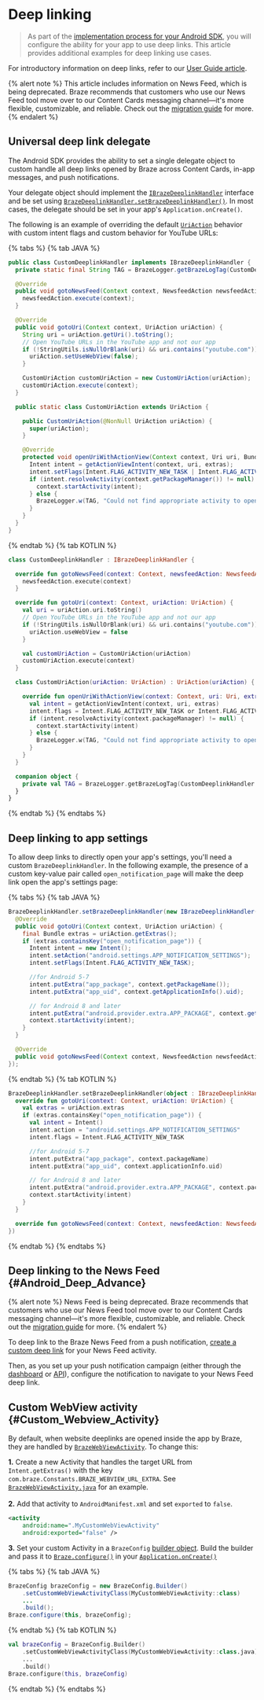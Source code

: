 # Deep linking

> As part of the [implementation process for your Android SDK]({{site.baseurl}}/developer_guide/platform_integration_guides/android/push_notifications/android/integration/standard_integration/#step-4-add-deep-links), you will configure the ability for your app to use deep links. This article provides additional examples for deep linking use cases.

For introductory information on deep links, refer to our [User Guide article]({{site.baseurl}}/user_guide/personalization_and_dynamic_content/deep_linking_to_in-app_content/#what-is-deep-linking).

{% alert note %}
This article includes information on News Feed, which is being deprecated. Braze recommends that customers who use our News Feed tool move over to our Content Cards messaging channel—it's more flexible, customizable, and reliable. Check out the [migration guide]({{site.baseurl}}/user_guide/message_building_by_channel/content_cards/migrating_from_news_feed/) for more.
{% endalert %}

## Universal deep link delegate

The Android SDK provides the ability to set a single delegate object to custom handle all deep links opened by Braze across Content Cards, in-app messages, and push notifications.

Your delegate object should implement the [`IBrazeDeeplinkHandler`](https://braze-inc.github.io/braze-android-sdk/kdoc/braze-android-sdk/com.braze.ui/-braze-deeplink-handler/index.html) interface and be set using [`BrazeDeeplinkHandler.setBrazeDeeplinkHandler()`](https://braze-inc.github.io/braze-android-sdk/kdoc/braze-android-sdk/com.braze.ui/-braze-deeplink-handler/-companion/set-braze-deeplink-handler.html). In most cases, the delegate should be set in your app's `Application.onCreate()`.

The following is an example of overriding the default [`UriAction`](https://braze-inc.github.io/braze-android-sdk/kdoc/braze-android-sdk/com.braze.ui.actions/-uri-action/index.html) behavior with custom intent flags and custom behavior for YouTube URLs:

{% tabs %}
{% tab JAVA %}

```java
public class CustomDeeplinkHandler implements IBrazeDeeplinkHandler {
  private static final String TAG = BrazeLogger.getBrazeLogTag(CustomDeeplinkHandler.class);

  @Override
  public void gotoNewsFeed(Context context, NewsfeedAction newsfeedAction) {
    newsfeedAction.execute(context);
  }

  @Override
  public void gotoUri(Context context, UriAction uriAction) {
    String uri = uriAction.getUri().toString();
    // Open YouTube URLs in the YouTube app and not our app
    if (!StringUtils.isNullOrBlank(uri) && uri.contains("youtube.com")) {
      uriAction.setUseWebView(false);
    }

    CustomUriAction customUriAction = new CustomUriAction(uriAction);
    customUriAction.execute(context);
  }

  public static class CustomUriAction extends UriAction {

    public CustomUriAction(@NonNull UriAction uriAction) {
      super(uriAction);
    }

    @Override
    protected void openUriWithActionView(Context context, Uri uri, Bundle extras) {
      Intent intent = getActionViewIntent(context, uri, extras);
      intent.setFlags(Intent.FLAG_ACTIVITY_NEW_TASK | Intent.FLAG_ACTIVITY_CLEAR_TOP | Intent.FLAG_ACTIVITY_SINGLE_TOP);
      if (intent.resolveActivity(context.getPackageManager()) != null) {
        context.startActivity(intent);
      } else {
        BrazeLogger.w(TAG, "Could not find appropriate activity to open for deep link " + uri + ".");
      }
    }
  }
}
```

{% endtab %}
{% tab KOTLIN %}

```kotlin
class CustomDeeplinkHandler : IBrazeDeeplinkHandler {

  override fun gotoNewsFeed(context: Context, newsfeedAction: NewsfeedAction) {
    newsfeedAction.execute(context)
  }

  override fun gotoUri(context: Context, uriAction: UriAction) {
    val uri = uriAction.uri.toString()
    // Open YouTube URLs in the YouTube app and not our app
    if (!StringUtils.isNullOrBlank(uri) && uri.contains("youtube.com")) {
      uriAction.useWebView = false
    }

    val customUriAction = CustomUriAction(uriAction)
    customUriAction.execute(context)
  }

  class CustomUriAction(uriAction: UriAction) : UriAction(uriAction) {

    override fun openUriWithActionView(context: Context, uri: Uri, extras: Bundle) {
      val intent = getActionViewIntent(context, uri, extras)
      intent.flags = Intent.FLAG_ACTIVITY_NEW_TASK or Intent.FLAG_ACTIVITY_CLEAR_TOP or Intent.FLAG_ACTIVITY_SINGLE_TOP
      if (intent.resolveActivity(context.packageManager) != null) {
        context.startActivity(intent)
      } else {
        BrazeLogger.w(TAG, "Could not find appropriate activity to open for deep link $uri.")
      }
    }
  }

  companion object {
    private val TAG = BrazeLogger.getBrazeLogTag(CustomDeeplinkHandler::class.java)
  }
}
```

{% endtab %}
{% endtabs %}

## Deep linking to app settings

To allow deep links to directly open your app's settings, you'll need a custom `BrazeDeeplinkHandler`. In the following example, the presence of a custom key-value pair called `open_notification_page` will make the deep link open the app's settings page:

{% tabs %}
{% tab JAVA %}

```java
BrazeDeeplinkHandler.setBrazeDeeplinkHandler(new IBrazeDeeplinkHandler() {
  @Override
  public void gotoUri(Context context, UriAction uriAction) {
    final Bundle extras = uriAction.getExtras();
    if (extras.containsKey("open_notification_page")) {
      Intent intent = new Intent();
      intent.setAction("android.settings.APP_NOTIFICATION_SETTINGS");
      intent.setFlags(Intent.FLAG_ACTIVITY_NEW_TASK);

      //for Android 5-7
      intent.putExtra("app_package", context.getPackageName());
      intent.putExtra("app_uid", context.getApplicationInfo().uid);

      // for Android 8 and later
      intent.putExtra("android.provider.extra.APP_PACKAGE", context.getPackageName());
      context.startActivity(intent);
    }
  }

  @Override
  public void gotoNewsFeed(Context context, NewsfeedAction newsfeedAction) {}
});
```

{% endtab %}
{% tab KOTLIN %}

```kotlin
BrazeDeeplinkHandler.setBrazeDeeplinkHandler(object : IBrazeDeeplinkHandler {
  override fun gotoUri(context: Context, uriAction: UriAction) {
    val extras = uriAction.extras
    if (extras.containsKey("open_notification_page")) {
      val intent = Intent()
      intent.action = "android.settings.APP_NOTIFICATION_SETTINGS"
      intent.flags = Intent.FLAG_ACTIVITY_NEW_TASK

      //for Android 5-7
      intent.putExtra("app_package", context.packageName)
      intent.putExtra("app_uid", context.applicationInfo.uid)

      // for Android 8 and later
      intent.putExtra("android.provider.extra.APP_PACKAGE", context.packageName)
      context.startActivity(intent)
    }
  }

  override fun gotoNewsFeed(context: Context, newsfeedAction: NewsfeedAction) {}
})
```

{% endtab %}
{% endtabs %}

## Deep linking to the News Feed {#Android_Deep_Advance}

{% alert note %}
News Feed is being deprecated. Braze recommends that customers who use our News Feed tool move over to our Content Cards messaging channel—it's more flexible, customizable, and reliable. Check out the [migration guide]({{site.baseurl}}/user_guide/message_building_by_channel/content_cards/migrating_from_news_feed/) for more.
{% endalert %}

To deep link to the Braze News Feed from a push notification, [create a custom deep link]({{site.baseurl}}/developer_guide/platform_integration_guides/android/push_notifications/android/integration/standard_integration/#step-4-add-deep-links) for your News Feed activity.

Then, as you set up your push notification campaign (either through the [dashboard]({{site.baseurl}}/user_guide/message_building_by_channel/push/creating_a_push_message/#creating-a-push-message) or [API]({{site.baseurl}}/api/endpoints/messaging/)), configure the notification to navigate to your News Feed deep link.

## Custom WebView activity {#Custom_Webview_Activity}

By default, when website deeplinks are opened inside the app by Braze, they are handled by [`BrazeWebViewActivity`](https://braze-inc.github.io/braze-android-sdk/kdoc/braze-android-sdk/com.braze.ui/-braze-web-view-activity/index.html). To change this:

**1.** Create a new Activity that handles the target URL from `Intent.getExtras()` with the key `com.braze.Constants.BRAZE_WEBVIEW_URL_EXTRA`. See [`BrazeWebViewActivity.java`](https://github.com/braze-inc/braze-android-sdk/blob/master/android-sdk-ui/src/main/java/com/braze/ui/BrazeWebViewActivity.kt) for an example.<br><br>
**2.** Add that activity to `AndroidManifest.xml` and set `exported` to `false`.

```xml
<activity
    android:name=".MyCustomWebViewActivity"
    android:exported="false" />
```

**3.** Set your custom Activity in a `BrazeConfig` [builder object](https://braze-inc.github.io/braze-android-sdk/kdoc/braze-android-sdk/com.braze.configuration/-braze-config/-builder/set-custom-web-view-activity-class.html). Build the builder and pass it to [`Braze.configure()`](https://braze-inc.github.io/braze-android-sdk/kdoc/braze-android-sdk/com.braze/-braze/index.html#-1864418529%2FFunctions%2F-1725759721) in your [`Application.onCreate()`](https://developer.android.com/reference/android/app/Application.html#onCreate())

{% tabs %}
{% tab JAVA %}

```java
BrazeConfig brazeConfig = new BrazeConfig.Builder()
    .setCustomWebViewActivityClass(MyCustomWebViewActivity::class)
    ...
    .build();
Braze.configure(this, brazeConfig);
```

 {% endtab %}
 {% tab KOTLIN %}

```kotlin
val brazeConfig = BrazeConfig.Builder()
    .setCustomWebViewActivityClass(MyCustomWebViewActivity::class.java)
    ...
    .build()
Braze.configure(this, brazeConfig)
```

 {% endtab %}
 {% endtabs %}
